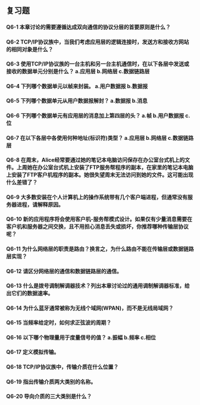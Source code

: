 ## 复习题
#### Q6-1 本章讨论的需要遵循达成双向通信的协议分层的首要原则是什么？


#### Q6-2 TCP/IP协议族中，当我们考虑应用层的逻辑连接时，发送方和接收方网站的相同对象是什么？


#### Q6-3 使用TCP/IP协议族的一台主机和另一台主机通信时，在以下各层中发送或接收的数据单元分别是什么？ a.应用层 b.网络层 c.数据链路层


#### Q6-4 下列哪个数据单元以帧来封装。 a.用户数据报 b.数据报


#### Q6-5 下列哪个数据单元从用户数据报解封？ a.数据报 b.消息


#### Q6-6 下列哪个数据单元有应用层的消息加上第四层的头？ a.帧 b.用户数据报 c.位


#### Q6-7 在以下各层中各使用何种地址(标识符)类型？ a.应用层 b.网络层 c.数据链路层


#### Q6-8 在周末，Alice经常要通过她的笔记本电脑访问保存在办公室台式机上的文件。上周她在办公室台式机上安装了FTP服务帮程序的副本，在家里的笔记本电脑上安装了FTP客户机程序的副本。她很失望周末无法访问到她的文件。这可能出现什么差错了？


#### Q6-9 大多数安装在个人计算机上的操作系统带有几个客户端进程，但通常没有服务器进程，请解释原因。


#### Q6-10 新的应用程序将会使用客户机-服务帮模式设计。如果仅有少量消息需要在客户机和服务器之间交换，且不用担心消息丢失或损坏，你推荐哪种传输层协议呢？


#### Q6-11 为什么网络层的职责是路由？换言之，为什么路由不能在传输层或数据链路层实现？


#### Q6-12 请区分网络层的通信和数据链路层的通信。


#### Q6-13 什么是拨号调制解调器技术？列出本章讨论过的通用调制解调器标准，给出它们的数据速率。


#### Q6-14 为什么蓝牙通常被称为无线个域网(WPAN)，而不是无线局域网？


#### Q6-15 当频率给定时，如何求正弦波的周期？


#### Q6-16 以下哪个物理量用于度量信号的值？ a.振幅 b.频率 c.相位


#### Q6-17 定义模拟传输。


#### Q6-18 TCP/IP协议族中，传输介质在什么位置？


#### Q6-19 指出传输介质两大类别的名称。


#### Q6-20 导向介质的三大类别是什么？

